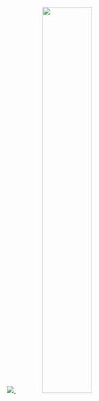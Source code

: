 <div align="center">
  <a href="https://github.com/robertodesilva">
  <img widht="48%" src="https://github-readme-stats.vercel.app/api?username=robertodesilva&show_icons=true&theme=dark&include_all_commits=true&count_private=true"/>
  <img width="48%" src="https://github-readme-stats.vercel.app/api/top-langs/?username=robertodesilva&layout=compact&langs_count=7&theme=dark"/>
</div>
